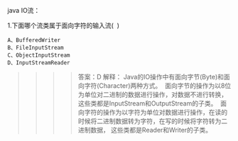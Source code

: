 

java IO流：


1.下面哪个流类属于面向字符的输入流(  )

    A、BufferedWriter
    B、FileInputStream
    C、ObjectInputStream
    D、InputStreamReader

>>>>答案：D
解释：
    Java的IO操作中有面向字节(Byte)和面向字符(Character)两种方式。 
面向字节的操作为以8位为单位对二进制的数据进行操作，对数据不进行转换，这些类都是InputStream和OutputStream的子类。 
面向字符的操作为以字符为单位对数据进行操作，在读的时候将二进制数据转为字符，在写的时候将字符转为二进制数据，
这些类都是Reader和Writer的子类。


